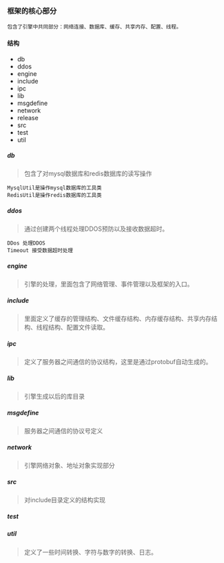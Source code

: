 ### 框架的核心部分
    包含了引擎中共同部分：网络连接、数据库、缓存、共享内存、配置、线程。

#### 结构
* db 
* ddos
* engine
* include
* ipc
* lib
* msgdefine
* network
* release
* src
* test
* util

##### db
>包含了对mysql数据库和redis数据库的读写操作
```
MysqlUtil是操作mysql数据库的工具类
RedisUtil是操作redis数据库的工具类
```

##### ddos
>通过创建两个线程处理DDOS预防以及接收数据超时。
```
DDos 处理DDOS
Timeout 接受数据超时处理
```

##### engine
>引擎的处理，里面包含了网络管理、事件管理以及框架的入口。

##### include
>里面定义了缓存的管理结构、文件缓存结构、内存缓存结构、共享内存结构、线程结构、配置文件读取。

##### ipc
> 定义了服务器之间通信的协议结构，这里是通过protobuf自动生成的。

##### lib
>引擎生成以后的库目录

##### msgdefine
>服务器之间通信的协议号定义

##### network
>引擎网络对象、地址对象实现部分

##### src
>对include目录定义的结构实现

##### test 

##### util 
>定义了一些时间转换、字符与数字的转换、日志。
